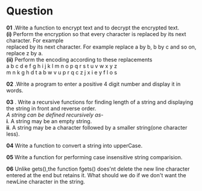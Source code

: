 # Question
 **01** .Write a function to encrypt text and to decrypt the encrypted text. <br>
**(i)** Perform the encryption so that every character is replaced by its next character. For example <br>
    replaced by its next character. For example replace a by b, b by c and so on, replace z by a. <br>
**(ii)** Perform the encoding according to these replacements <br>
a b c d e f g h i j k l m n o p q r s t u v w x y z <br>
m n k g h d t a b w v u p r q c z j x i e y f l o s <br>


**02** .Write a program to enter a positive 4 digit number and display it in words.


**03** . Write a recursive functions for finding length of a string and displaying the string in front and reverse order. <br>
*A string can be defined recursively as-* <br>
**i**. A string may be an empty string.<br>
**ii**. A string may be a character followed by a smaller string(one character less).<br>


**04** Write a function to convert a string into upperCase. <br>

**05** Write a function for performing case insensitive string comparision. <br>

**06** Unlike gets(),the function fgets() does'nt delete the new line character
        entered at the end but retains it. What should we do if we don't want the newLine character in the
        string. <br>

